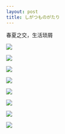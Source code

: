 ```yaml
---
layout: post
title: しがつものがたり
---
```


春夏之交，生活琐屑

![](https://i.postimg.cc/Cx88dLcv/20190430-DSCF0800.jpg)

![](https://i.postimg.cc/W1V92KnJ/20190428-IMG-3093.jpg)

![](https://i.postimg.cc/Ss4QVm7x/20190429-DSCF0698.jpg)

![](https://i.postimg.cc/fbnMTMPf/20190429-DSCF0745.jpg)

![](https://i.postimg.cc/fTPwpcjF/20190430-DSCF0839.jpg)

![](https://i.postimg.cc/0yJ8szVN/20190430-DSCF0895.jpg)

![](https://i.postimg.cc/BZYsPTy6/20190501-DSCF0924.jpg)

![](https://i.postimg.cc/KvpzFSF0/20190501-IMG-3139.jpg)
